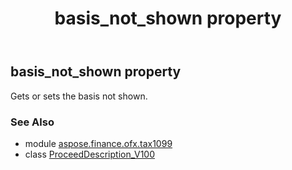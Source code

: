 ﻿---
title: basis_not_shown property
second_title: Aspose.Finance for Python via .NET API References
description: 
type: docs
weight: 40
url: /python-net/aspose.finance.ofx.tax1099/proceeddescription_v100/basis_not_shown/
is_root: false
---

## basis_not_shown property


Gets or sets the basis not shown.

### See Also
* module [aspose.finance.ofx.tax1099](../../)
* class [ProceedDescription_V100](/finance/python-net/aspose.finance.ofx.tax1099/proceeddescription_v100)
